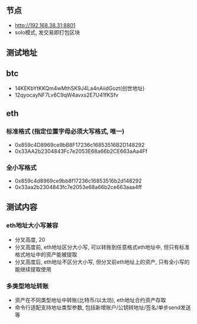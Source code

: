 

## 节点

- http://192.168.38.31:8801
- solo模式, 发交易即打包区块

## 测试地址

## btc

- 14KEKbYtKKQm4wMthSK9J4La4nAiidGozt(创世地址)
- 12qyocayNF7Lv6C9qW4avxs2E7U41fKSfv

## eth

### 标准格式 (指定位置字母必须大写格式, 唯一)
- 0x859c4D8969ce9bB8F17236c16853516B2D148292
- 0x33AA2b2304843Fc7e2053E68a66b2CE663aAa4Ff

### 全小写格式
- 0x859c4d8969ce9bb8f17236c16853516b2d148292
- 0x33aa2b2304843fc7e2053e68a66b2ce663aaa4ff


## 测试内容

### eth地址大小写兼容

- 分叉高度, 20
- 分叉高度前, eth地址区分大小写, 可以转账到任意格式eth地址中, 但只有标准格式地址中的资产能被提取
- 分叉高度后, eth地址不区分大小写, 但分叉前eth地址上的资产, 只有全小写的能继续提取使用


### 多类型地址转账

- 资产在不同类型地址中转账(比特币/以太坊), eth地址合约资产存取
- 命令行适配支持地址类型参数, 包括新增账户/公钥转地址/签名/单步send发送等
